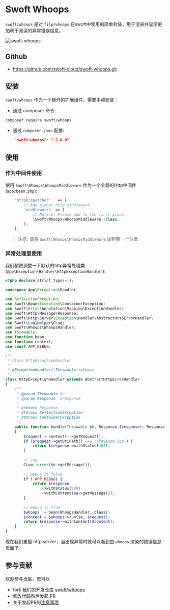 # Swoft Whoops

`swoft/whoops` 是对 `filp/whoops` 在swoft中使用的简单封装，用于渲染并显示更加利于阅读的异常错误信息。

![swoft-whoops](https://raw.githubusercontent.com/swoft-cloud/swoft-doc/2.x/zh-CN/image/extra/swoft-whoops.png)

## Github

- https://github.com/swoft-cloud/swoft-whoops.git

## 安装

`swoft/whoops` 作为一个额外的扩展组件，需要手动安装：

- 通过 composer 命令:

```bash
composer require swoft/whoops
```

- 通过 `composer.json` 配置:

```json
    "swoft/whoops": "~2.0.0"
```

## 使用

### 作为中间件使用

使用 `Swoft\Whoops\WhoopsMiddleware` 作为一个全局的Http中间件(`app/bean.php`):

```php
    'httpDispatcher'   => [
        // Add global http middleware
        'middlewares' => [
            // Notice: Please add to the first place
            \Swoft\Whoops\WhoopsMiddleware::class,
        ],
    ],
```

> 注意: 请将 `Swoft\Whoops\WhoopsMiddleware` 加到第一个位置

### 异常处理里使用

我们稍微调整一下默认的http异常处理类(`App\Exception\Handler\HttpExceptionHandler`):

```php
<?php declare(strict_types=1);

namespace App\Exception\Handler;

use ReflectionException;
use Swoft\Bean\Exception\ContainerException;
use Swoft\Error\Annotation\Mapping\ExceptionHandler;
use Swoft\Http\Message\Response;
use Swoft\Http\Server\Exception\Handler\AbstractHttpErrorHandler;
use Swoft\Log\Helper\CLog;
use Swoft\Whoops\WhoopsHandler;
use Throwable;
use function bean;
use function context;
use const APP_DEBUG;

/**
 * Class HttpExceptionHandler
 *
 * @ExceptionHandler(\Throwable::class)
 */
class HttpExceptionHandler extends AbstractHttpErrorHandler
{
    /**
     * @param Throwable $e
     * @param Response  $response
     *
     * @return Response
     * @throws ReflectionException
     * @throws ContainerException
     */
    public function handle(Throwable $e, Response $response): Response
    {
        $request = context()->getRequest();
        if ($request->getUriPath() === '/favicon.ico') {
            return $response->withStatus(404);
        }
        
        // Log
        CLog::error($e->getMessage());
        
        // Debug is false
        if (!APP_DEBUG) {
            return $response
                ->withStatus(500)
                ->withContent($e->getMessage());
        }
        
        // Debug is true
        $whoops  = bean(WhoopsHandler::class);
        $content = $whoops->run($e, $request);
        return $response->withContent($content);
    }
}
```

现在我们重启 http server，当出现异常时就可以看到由 `whoops` 渲染的错误信息页面了。

## 参与贡献

欢迎参与贡献，您可以

- fork 我们的开发仓库 [swoft/whoops](https://github.com/swoft-cloud/swoft-whoops)
- 修改代码然后发起 PR
- 关于发起PR的[注意事项](https://github.com/swoft-cloud/swoft/issues/829)
